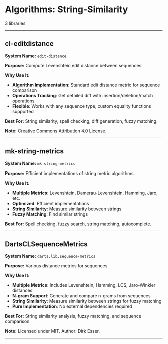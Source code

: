 # Algorithms: String-Similarity

3 libraries

---

## cl-editdistance

**System Name:** `edit-distance`

**Purpose:** Compute Levenshtein edit distance between sequences.

**Why Use It:**
- **Algorithm Implementation**: Standard edit distance metric for sequence comparison
- **Operations Tracking**: Get detailed diff with insertion/deletion/match operations
- **Flexible**: Works with any sequence type, custom equality functions supported

**Best For:** String similarity, spell checking, diff generation, fuzzy matching.

**Note:** Creative Commons Attribution 4.0 License.

---


## mk-string-metrics

**System Name:** `mk-string-metrics`

**Purpose:** Efficient implementations of string metric algorithms.

**Why Use It:**
- **Multiple Metrics**: Levenshtein, Damerau-Levenshtein, Hamming, Jaro, etc.
- **Optimized**: Efficient implementations
- **String Similarity**: Measure similarity between strings
- **Fuzzy Matching**: Find similar strings

**Best For:** Spell checking, fuzzy search, string matching, autocomplete.

---


## DartsCLSequenceMetrics

**System Name:** `darts.lib.sequence-metrics`

**Purpose:** Various distance metrics for sequences.

**Why Use It:**
- **Multiple Metrics**: Includes Levenshtein, Hamming, LCS, Jaro-Winkler distances
- **N-gram Support**: Generate and compare n-grams from sequences
- **String Similarity**: Measure similarity between strings for fuzzy matching
- **Pure Implementation**: No external dependencies required

**Best For:** String similarity analysis, fuzzy matching, and sequence comparison.

**Note:** Licensed under MIT. Author: Dirk Esser.

---


